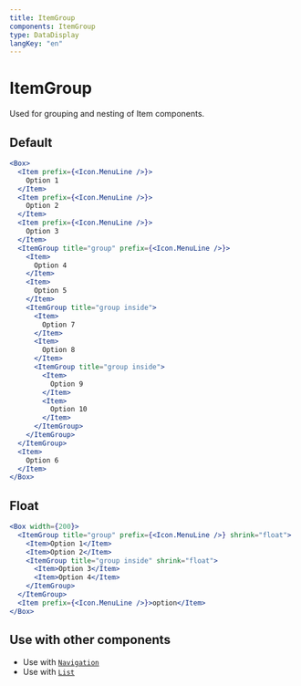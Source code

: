 ```yaml
---
title: ItemGroup
components: ItemGroup
type: DataDisplay
langKey: "en"
---
```


# ItemGroup

<p class="description">Used for grouping and nesting of Item components.</p>

## Default

```jsx
<Box>
  <Item prefix={<Icon.MenuLine />}>
    Option 1
  </Item>
  <Item prefix={<Icon.MenuLine />}>
    Option 2
  </Item>
  <Item prefix={<Icon.MenuLine />}>
    Option 3
  </Item>
  <ItemGroup title="group" prefix={<Icon.MenuLine />}>
    <Item>
      Option 4
    </Item>
    <Item>
      Option 5
    </Item>
    <ItemGroup title="group inside">
      <Item>
        Option 7
      </Item>
      <Item>
        Option 8
      </Item>
      <ItemGroup title="group inside">
        <Item>
          Option 9
        </Item>
        <Item>
          Option 10
        </Item>
      </ItemGroup>
    </ItemGroup>
  </ItemGroup>
  <Item>
    Option 6
  </Item>
</Box>
```

## Float

```jsx
<Box width={200}>
  <ItemGroup title="group" prefix={<Icon.MenuLine />} shrink="float">
    <Item>Option 1</Item>
    <Item>Option 2</Item>
    <ItemGroup title="group inside" shrink="float">
      <Item>Option 3</Item>
      <Item>Option 4</Item>
    </ItemGroup>
  </ItemGroup>
  <Item prefix={<Icon.MenuLine />}>option</Item>
</Box>
```

## Use with other components

- Use with [`Navigation`](/components/navigation#itemgroup)
- Use with [`List`](/components/list#nested-list)
